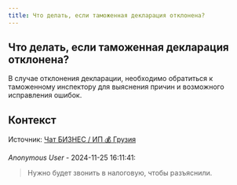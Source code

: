 ```yaml
---
title: Что делать, если таможенная декларация отклонена?
---
```


## Что делать, если таможенная декларация отклонена?

В случае отклонения декларации, необходимо обратиться к таможенному инспектору для выяснения причин и возможного исправления ошибок.

## Контекст

Источник: [Чат БИЗНЕС / ИП 💰 Грузия](https://t.me/ip_ge)

_Anonymous User_ - 2024-11-25 16:11:41:

> Нужно будет звонить в налоговую, чтобы разъяснили.
